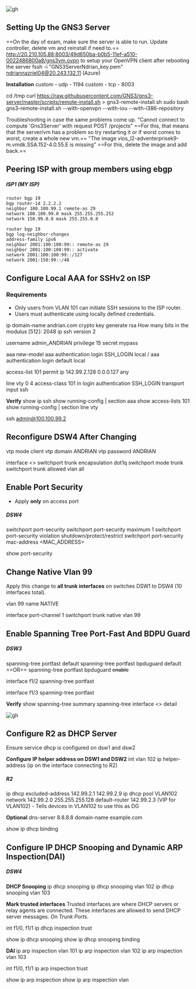 
![gh](https://raw.githubusercontent.com/ndriannazriel04/Advanced-Network-Tech/main/obsidian/images1732526463000wtzsqk.png)

## Setting Up the GNS3 Server
==On the day of exam, make sure the server is able to run. Update controller, delete vm and reinstall if need to.==
http://20.210.105.88:8003/49d650ba-b0b5-11ef-a510-0022486800a8/gns3vm.ovpn to setup your OpenVPN client after rebooting the server
fssh -i "GNS3ServerNdrian_key.pem" ndriannazriel04@20.243.132.11 (Azure)

**Installation**
custom - udp - 1194
custom - tcp - 8003

cd /tmp
curl https://raw.githubusercontent.com/GNS3/gns3-server/master/scripts/remote-install.sh > gns3-remote-install.sh
sudo bash gns3-remote-install.sh --with-openvpn --with-iou --with-i386-repository

Troubleshooting in case the same problems come up.
"Cannot connect to compute 'Gns3Server' with request POST /projects"
==For this, that means that the server/vm has a problem so try restarting it or if worst comes to worst, create a whole new vm.==
"The image vios_l2-adventerprisek9-m.vmdk.SSA.152-4.0.55.E is missing"
==For this, delete the image and add back.==


## Peering ISP with group members using ebgp

##### ISP1 (MY ISP)
``` 
router bgp 19
bgp router-id 2.2.2.2 
neighbor 100.100.99.1 remote-as 29
network 100.100.99.0 mask 255.255.255.252
network 150.99.0.0 mask 255.255.0.0

router bgp 19
bgp log-neighbor-changes
address-family ipv6
neighbor 2001:100:100:99:: remote-as 29
neighbor 2001:100:100:99:: activate
network 2001:100:100:99::/127
network 2001:150:99::/48
```

## Configure Local AAA for SSHv2 on ISP

### Requirements 
- Only users from VLAN 101 can initiate SSH sessions to the ISP router.
- Users must authenticate using locally defined credentials.

ip domain-name andrian.com
crypto key generate rsa
How many bits in the modulus [512]: 2048
ip ssh version 2

username admin_ANDRIAN privilege 15 secret mypass

aaa new-model
aaa authentication login SSH_LOGIN local / aaa authentication login default local

access-list 101 permit ip 142.99.2.128 0.0.0.127 any

line vty 0 4
access-class 101 in
login authentication SSH_LOGIN
transport input ssh

**Verify**
show ip ssh
show running-config | section aaa
show access-lists 101
show running-config | section line vty

ssh admin@100.100.99.2

## Reconfigure DSW4 After Changing

vtp mode client
vtp domain ANDRIAN
vtp password ANDRIAN

interface <>
switchport trunk encapsulation dot1q
switchport mode trunk
switchport trunk allowed vlan all

## Enable Port Security

- Apply **only** on access port

##### DSW4
switchport port-security
switchport port-security maximum 1
switchport port-security violation shutdown/protect/restrict
switchport port-security mac-address <MAC_ADDRESS>

show port-security

## Change Native Vlan 99
Apply this change to **all trunk interfaces** on switches DSW1 to DSW4 (10 interfaces total).

vlan 99
name NATIVE

interface port-channel 1
switchport trunk native vlan 99

## Enable Spanning Tree Port-Fast And BDPU Guard

##### DSW3
spanning-tree portfast default
spanning-tree portfast bpduguard default
==OR==
spanning-tree portfast bpduguard ~~enable~~

interface f1/2
spanning-tree portfast

interface f1/3
spanning-tree portfast

**Verify**
show spanning-tree summary
spanning-tree interface <> detail

![gh](https://raw.githubusercontent.com/ndriannazriel04/Advanced-Network-Tech/main/obsidian/images1733155874000jpxsa3.png)

## Configure R2 as DHCP Server
Ensure service dhcp is configured on dsw1 and dsw2

**Configure IP helper address on DSW1 and DSW2**
int vlan 102
ip helper-address (ip on the interface connecting to R2)

##### R2
ip dhcp excluded-address 142.99.2.1 142.99.2.9
ip dhcp pool VLAN102
network 142.99.2.0 255.255.255.128
default-router 142.99.2.3 (VIP for VLAN102) - Tells devices in VLAN102 to use this as DG

**Optional**
dns-server 8.8.8.8
domain-name example.com

show ip dhcp binding

## Configure IP DHCP Snooping and Dynamic ARP Inspection(DAI)

##### DSW4 
**DHCP Snooping**
ip dhcp snooping
ip dhcp snooping vlan 102
ip dhcp snooping vlan 103

**Mark trusted interfaces**
Trusted interfaces are where DHCP servers or relay agents are connected. These interfaces are allowed to send DHCP server messages. *On Trunk Ports.*

int f1/0, f1/1 
ip dhcp inspection trust

show ip dhcp snooping
show ip dhcp snooping binding

**DAI**
ip arp inspection vlan 101
ip arp inspection vlan 102
ip arp inspection vlan 103

int f1/0, f1/1
ip arp inspection trust

show ip arp inspection
show ip arp inspection vlan <vlan-id>
